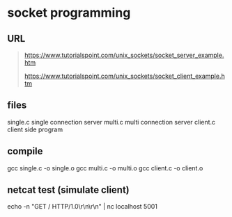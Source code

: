 socket programming
==================

URL 
----
>    https://www.tutorialspoint.com/unix_sockets/socket_server_example.htm
>
>    https://www.tutorialspoint.com/unix_sockets/socket_client_example.htm

files
------
single.c  single connection server
multi.c   multi connection server
client.c  client side program


compile
--------
gcc single.c -o single.o
gcc multi.c -o  multi.o
gcc client.c -o client.o


netcat test (simulate client)
------------------------------
echo -n "GET / HTTP/1.0\r\n\r\n" | nc localhost 5001
